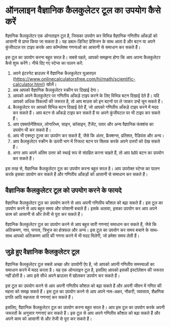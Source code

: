 ऑनलाइन वैज्ञानिक कैलकुलेटर टूल का उपयोग कैसे करें
=================================================

वैज्ञानिक कैलकुलेटर एक ऑनलाइन टूल है, जिसका उपयोग कर विभिन्न वैज्ञानिक गणितीय आँकड़ों को आसानी से प्राप्त किया जा सकता है। यह डबल-डिजिट प्रेसिजन के साथ आता है और बटन या अपने कुंजीपटल पर टाइप करके आप कॉम्प्लेक्स गणनाओं का आसानी से समाधान कर सकते हैं।

इस टूल का उपयोग करना बहुत सरल है। सबसे पहले, आपको समझना होगा कि आप अपना कैलकुलेटर कैसे शुरू करेंगे। नीचे दिए गए स्टेप्स का पालन करें:

1. अपने इंटरनेट ब्राउज़र में वैज्ञानिक कैलकुलेटर यूआरएल (<https://www.onlinecalculatorsfree.com/hi/math/scientific-calculator.html>) खोलें।
2. अब आपको वैज्ञानिक कैलकुलेटर स्क्रीन पर दिखाई देगा।
3. आपको अपने कैलकुलेटर पर गणितीय आँकड़े टाइप करने के लिए विभिन्न बटन दिखाई देते हैं। यदि आपको अधिक विकल्पों की जरूरत है, तो आप माउस को इन बटनों पर ले जाकर उन्हें चुन सकते हैं।
4. कैलकुलेटर पर आपको विभिन्न बटन दिखाई देते हैं, जो आपको गणितीय आँकड़े टाइप करने में मदद कर सकते हैं। आप बटन से आँकड़े टाइप कर सकते हैं या अपने कुंजीपटल पर भी टाइप कर सकते हैं।
5. आप एक्सपोनेंशियल, लोगारिथ्म, साइन, कॉसाइन, टैंजेंट, पावर और अन्य वैज्ञानिक फंक्शंस का उपयोग भी कर सकते हैं।
6. आप भी एक्स्ट्रा टूल्स का उपयोग कर सकते हैं, जैसे कि अंतर, फ्रैक्शन्स, प्रतिशत, रैडियंस और अन्य।
7. आप कैलकुलेटर स्क्रीन के ऊपरी भाग में रिजल्ट बटन पर क्लिक करके अपने उत्तरों को देख सकते हैं।
8. अगर आप अपने अंतिम उत्तर को स्थाई रूप से संग्रहित करना चाहते हैं, तो आप MR बटन का उपयोग कर सकते हैं।

इस तरह से, वैज्ञानिक कैलकुलेटर टूल का उपयोग करना बहुत सरल है। आप उपरोक्त स्टेप्स का पालन करके इसका उपयोग कर सकते हैं और गणितीय आँकड़ों को आसानी से समाधान कर सकते हैं।

वैज्ञानिक कैलकुलेटर टूल को उपयोग करने के फायदे
----------------------------------------------

वैज्ञानिक कैलकुलेटर टूल का उपयोग करने से आप अपनी गणितीय कौशल को बढ़ा सकते हैं। इस टूल का उपयोग करने से आप बहुत समय और परेशानी बचाते हैं। इसके अलावा, इसका उपयोग कर आप अपने काम को आसानी से और तेजी से पूरा कर सकते हैं।

वैज्ञानिक कैलकुलेटर टूल का उपयोग करने से आप बहुत सारी गणनाएं समाधान कर सकते हैं, जैसे कि अतिक्रमण, नाप, घनत्व, त्रिभुज का क्षेत्रफल और अन्य। इस टूल का उपयोग कर समय बचाने के साथ-साथ आपको अतिक्रमण आदि की गणना करने में भी मदद मिलेगी, जो हमेशा समय लेती हैं।

जुड़े हुए वैज्ञानिक कैलकुलेटर टूल
---------------------------------

वैज्ञानिक कैलकुलेटर टूल सबसे अच्छा और उपयोगी ऐप है, जो आपको अपनी गणितीय समस्याओं का समाधान करने में मदद करता है। यह एक ऑनलाइन टूल है, इसलिए आपको इसकी इंस्टॉलेशन की जरूरत नहीं होती है। आप इसे सीधे अपने ब्राउज़र में खोलकर उपयोग कर सकते हैं।

इस टूल का उपयोग करने से आप अपनी गणितीय कौशल को बढ़ा सकते हैं और अपनी जीवन में गणित की महत्ता को समझ सकते हैं। इस टूल का उपयोग करने से आप अपने नाम-अक्षर, नौकरी, व्यवसाय, शैक्षणिक प्रगति आदि सहजता से गणनाएं कर सकते हैं।

इसलिए, वैज्ञानिक कैलकुलेटर टूल का उपयोग करना बहुत सरल है। आप इस टूल का उपयोग करके अपनी जरूरतों के अनुसार गणनाएं कर सकते हैं। इस टूल से आप अपने गणितीय कौशल को बढ़ा सकते हैं और अपने काम को आसानी से और तेजी से पूरा कर सकते हैं।